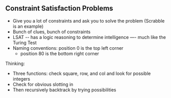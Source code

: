 ## Constraint Satisfaction Problems
- Give you a lot of constraints and ask you to solve the problem (Scrabble is an example)
- Bunch of clues, bunch of constraints
- LSAT -- has a logic reasoning to determine intelligence —- much like the Turing Test
- Naming conventions: position 0 is the top left corner
  - position 80 is the bottom right corner

Thinking:
- Three functions: check square, row, and col and look for possible integers
- Check for obvious slotting in
- Then recursively backtrack by trying possibilities
